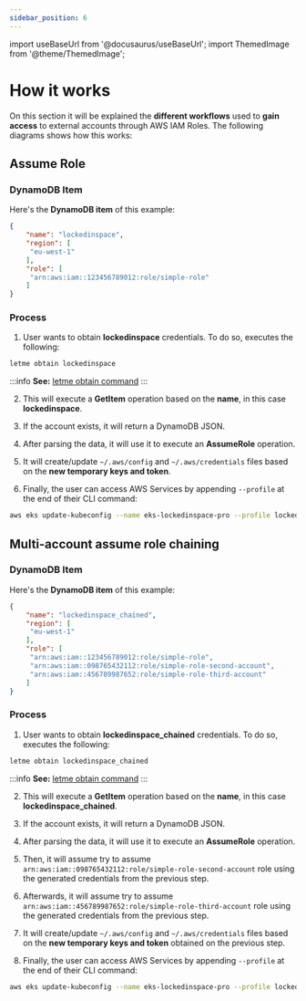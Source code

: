 ```yaml
---
sidebar_position: 6
---
```


import useBaseUrl from '@docusaurus/useBaseUrl';
import ThemedImage from '@theme/ThemedImage';


# How it works

On this section it will be explained the **different workflows** used to **gain access** to external accounts through AWS IAM Roles. The following diagrams shows how this works:

<p align="center">
<ThemedImage
  alt="Docusaurus themed image"
  sources={{
    light: useBaseUrl('/img/letme-workflow-light.svg'),
    dark: useBaseUrl('/img/letme-workflow-dark.svg'),
  }}
/>
</p>

## Assume Role

### DynamoDB Item

Here's the **DynamoDB item** of this example:

```json title="docs/aws/templates/assume-role-item.json"
{
    "name": "lockedinspace",
    "region": [
     "eu-west-1"
    ],
    "role": [
     "arn:aws:iam::123456789012:role/simple-role"
    ]
}
```


### Process

1. User wants to obtain **lockedinspace** credentials. To do so, executes the following:

```bash
letme obtain lockedinspace
```

:::info
**See:** [letme obtain command](./letme-usage/obtain.md)
:::

2. This will execute a **GetItem** operation based on the **name**, in this case **lockedinspace**.

3. If the account exists, it will return a DynamoDB JSON.

4. After parsing the data, it will use it to execute an **AssumeRole** operation.

5. It will create/update `~/.aws/config` and `~/.aws/credentials` files based on the **new temporary keys and token**.

6. Finally, the user can access AWS Services by appending `--profile` at the end of their CLI command:

```bash
aws eks update-kubeconfig --name eks-lockedinspace-pro --profile lockedinspace
```

## Multi-account assume role chaining

### DynamoDB Item

Here's the **DynamoDB item** of this example:

```json title="assume-role-chained-item.json"
{
    "name": "lockedinspace_chained",
    "region": [
     "eu-west-1"
    ],
    "role": [
     "arn:aws:iam::123456789012:role/simple-role",
     "arn:aws:iam::098765432112:role/simple-role-second-account",
     "arn:aws:iam::456789987652:role/simple-role-third-account"
    ]
}
```

### Process

1. User wants to obtain **lockedinspace_chained** credentials. To do so, executes the following:

```bash
letme obtain lockedinspace_chained
```

:::info
**See:** [letme obtain command](./letme-usage/obtain.md)
:::

2. This will execute a **GetItem** operation based on the **name**, in this case **lockedinspace_chained**.

3. If the account exists, it will return a DynamoDB JSON.

4. After parsing the data, it will use it to execute an **AssumeRole** operation.

5. Then, it will assume try to assume `arn:aws:iam::098765432112:role/simple-role-second-account` role using the generated credentials from the previous step.

5. Afterwards, it will assume try to assume `arn:aws:iam::456789987652:role/simple-role-third-account` role using the generated credentials from the previous step.

5. It will create/update `~/.aws/config` and `~/.aws/credentials` files based on the **new temporary keys and token** obtained on the previous step.

6. Finally, the user can access AWS Services by appending `--profile` at the end of their CLI command:

```bash
aws eks update-kubeconfig --name eks-lockedinspace-pro --profile lockedinspace_chained
```
